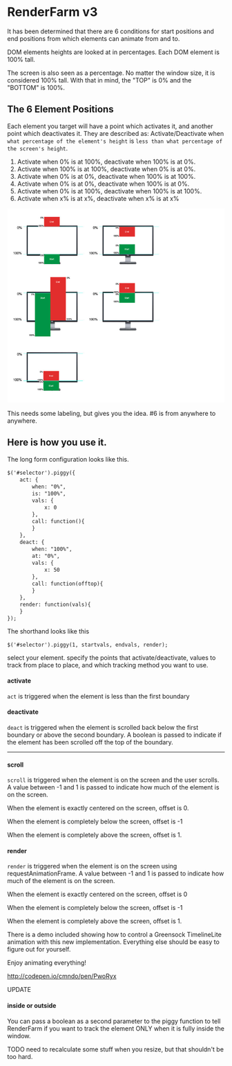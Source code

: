 RenderFarm v3
==============================
It has been determined that there are 6 conditions for start positions and end positions from which elements can animate from and to.

DOM elements heights are looked at in percentages. Each DOM element is 100% tall.

The screen is also seen as a percentage. No matter the window size, it is considered 100% tall. With that in mind, the "TOP" is 0% and the "BOTTOM" is 100%.


The 6 Element Positions
---
Each element you target will have a point which activates it, and another point which deactivates it. They are described as: Activate/Deactivate when `what percentage of the element's height` is `less than what percentage of the screen's height`.

 1. Activate when 0% is at 100%, deactivate when 100% is at 0%.
 2. Activate when 100% is at 100%, deactivate when 0% is at 0%.
 3. Activate when 0% is at 0%, deactivate when 100% is at 100%.
 4. Activate when 0% is at 0%, deactivate when 100% is at 0%.
 5. Activate when 0% is at 100%, deactivate when 100% is at 100%.
 6. Activate when x% is at x%, deactivate when x% is at x%

![](img/howtofarm.jpg)

This needs some labeling, but gives you the idea. #6 is from anywhere to anywhere.

Here is how you use it.
--

The long form configuration looks like this.

    $('#selector').piggy({
		act: {
			when: "0%",
			is: "100%",
			vals: {
				x: 0
			},
			call: function(){
			}
		},
		deact: {
			when: "100%",
			at: "0%",
			vals: {
				x: 50
			},
			call: function(offtop){
			}
		},
		render: function(vals){
		}
    });

The shorthand looks like this

	$('#selector').piggy(1, startvals, endvals, render);

select your element. specify the points that activate/deactivate, values to track from place to place, and which tracking method you want to use.

#### activate ####
`act` is triggered when the element is less than the first boundary

#### deactivate ####
`deact` is triggered when the element is scrolled back below the first boundary or above the second boundary. A boolean is passed to indicate if the element has been scrolled off the top of the boundary.


----------------------


#### scroll ####
`scroll` is triggered when the element is on the screen and the user scrolls. A value between -1 and 1 is passed to indicate how much of the element is on the screen.

When the element is exactly centered on the screen, offset is 0.

When the element is completely below the screen, offset is -1

When the element is completely above the screen, offset is 1.

#### render ####
`render` is triggered when the element is on the screen using requestAnimationFrame. A value between -1 and 1 is passed to indicate how much of the element is on the screen.

When the element is exactly centered on the screen, offset is 0

When the element is completely below the screen, offset is -1

When the element is completely above the screen, offset is 1.

There is a demo included showing how to control a Greensock TimelineLite animation with this new implementation. Everything else should be easy to figure out for yourself.

Enjoy animating everything!

http://codepen.io/cmndo/pen/PwoRyx

UPDATE
#### inside or outside ####
You can pass a boolean as a second parameter to the piggy function to tell RenderFarm if you want to track the element ONLY when it is fully inside the window.

TODO
need to recalculate some stuff when you resize, but that shouldn't be too hard. 
